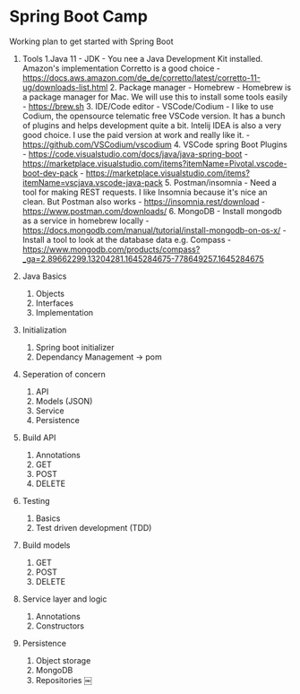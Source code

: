 # Spring Boot Camp

Working plan to get started with Spring Boot

1. Tools
    1.Java 11 - JDK
        - You nee a Java Development Kit installed. Amazon's implementation Corretto is a good choice
            - https://docs.aws.amazon.com/de_de/corretto/latest/corretto-11-ug/downloads-list.html
    2. Package manager - Homebrew 
        - Homebrew is a package manager for Mac. We will use this to install some tools easily
            - https://brew.sh
    3. IDE/Code editor - VSCode/Codium
        - I like to use Codium, the opensource telematic free VSCode version. It has a bunch of plugins and helps development quite a bit. Intelij IDEA is also a very good choice. I use the paid version at work and really like it.
        - https://github.com/VSCodium/vscodium
    4. VSCode spring Boot Plugins
        - https://code.visualstudio.com/docs/java/java-spring-boot
        - https://marketplace.visualstudio.com/items?itemName=Pivotal.vscode-boot-dev-pack
        - https://marketplace.visualstudio.com/items?itemName=vscjava.vscode-java-pack
    5. Postman/insomnia
        - Need a tool for making REST requests. I like Insomnia because it's nice an clean. But Postman also works
            - https://insomnia.rest/download
            - https://www.postman.com/downloads/
    6. MongoDB
        - Install mongodb as a service in homebrew locally
            - https://docs.mongodb.com/manual/tutorial/install-mongodb-on-os-x/
        - Install a tool to look at the database data e.g. Compass
            - https://www.mongodb.com/products/compass?_ga=2.89662299.13204281.1645284675-778649257.1645284675


2. Java Basics
    1. Objects
    2. Interfaces
    3. Implementation 
3. Initialization
    1. Spring boot initializer
    2. Dependancy Management -> pom
4. Seperation of concern
    1. API 
    2. Models (JSON)
    3. Service
    4. Persistence
5. Build API 
    1. Annotations 
    2. GET
    3. POST
    4. DELETE
6. Testing
    1. Basics
    2. Test driven development (TDD)
7. Build models
    1. GET
    2. POST
    3. DELETE
8. Service layer and logic
    1. Annotations
    2. Constructors
9. Persistence 
    1. Object storage
    2. MongoDB
    3. Repositories
￼
